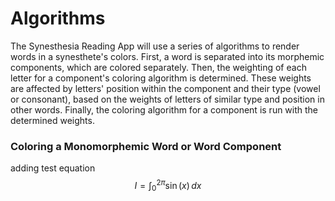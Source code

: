 # Algorithms
The Synesthesia Reading App will use a series of algorithms to render words in a synesthete's colors.
First, a word is separated into its morphemic components, which are colored
separately. Then, the 
weighting of each letter for a component's coloring algorithm is determined. 
These weights are affected by letters' position within the component and their
type (vowel or consonant), based on the weights of letters of similar type 
and position in other words. Finally, the coloring algorithm for a component 
is run with the determined weights.

### Coloring a Monomorphemic Word or Word Component
adding test equation
$$
I = \int_0^{2\pi} \sin(x)\,dx
$$